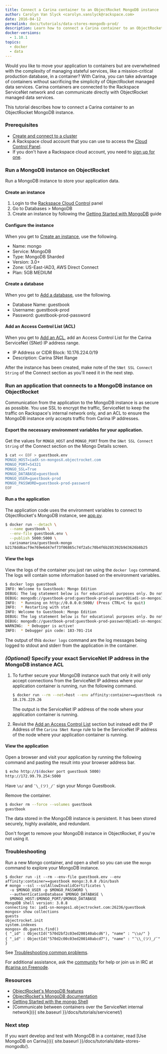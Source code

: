 ```yaml
---
title: Connect a Carina container to an ObjectRocket MongoDB instance
author: Carolyn Van Slyck <carolyn.vanslyck@rackspace.com>
date: 2016-04-12
permalink: docs/tutorials/data-stores-mongodb-prod/
description: Learn how to connect a Carina container to an ObjectRocket MongoDB instance and span your infrastructure across both Carina and ObjectRocket
docker-versions:
  - 1.10.1
topics:
  - docker
  - data
---
```


Would you like to move your application to containers but are overwhelmed with the complexity
of managing stateful services, like a mission-critical production database, in a container?
With Carina, you can take advantage of containers without sacrificing the simplicity of
ObjectRocket managed data services. Carina containers are connected to the Rackspace ServiceNet network
and can communicate directly with ObjectRocket managed data services.

This tutorial describes how to connect a Carina container to an ObjectRocket MongoDB instance.

### Prerequisites

* [Create and connect to a cluster](/docs/tutorials/create-connect-cluster/)
* A Rackspace cloud account that you can use to access the [Cloud Control Panel][control-panel].
 * If you don't have a Rackspace cloud account, you need to [sign up for one](https://www.rackspace.com/cloud).

### Run a MongoDB instance on ObjectRocket

Run a MongoDB instance to store your application data.

#### Create an instance

1. Login to the [Rackspace Cloud Control][control-panel] panel
1. Go to Databases > MongoDB
1. Create an instance by following the [Getting Started with MongoDB](https://objectrocket.com/docs/mongodb_getting_started.html) guide

#### Configure the instance

When you get to [Create an instance](https://objectrocket.com/docs/mongodb_getting_started.html#create-an-instance), use the following.

* Name: mongo
* Service: MongoDB
* Type: MongoDB Sharded
* Version: 3.0+
* Zone: US-East-IAD3, AWS Direct Connect
* Plan: 5GB MEDIUM

#### Create a database

When you get to [Add a database](https://objectrocket.com/docs/mongodb_getting_started.html#add-a-database), use the following.

* Database Name: guestbook
* Username: guestbook-prod
* Password: guestbook-prod-password

#### Add an Access Control List (ACL)

When you get to [Add an ACL](https://objectrocket.com/docs/mongodb_getting_started.html#add-an-access-control-list-acl), add an Access Control List for the Carina ServiceNet (SNet) IP address range.

 * IP Address or CIDR Block: 10.176.224.0/19
 * Description: Carina SNet Range

After the instance has been created, make note of the `SNet SSL Connect String` of the Connect section as you'll need it in the next step.

### Run an application that connects to a MongoDB instance on ObjectRocket

Communication from the application to the MongoDB instance is as secure as possible. You use SSL to encrypt the traffic, ServiceNet to keep the traffic on Rackspace's internal network only, and an ACL to ensure the MongoDB instance only accepts traffic from Carina IP addresses.

#### Export the necessary environment variables for your application.

Get the values for `MONGO_HOST` and `MONGO_PORT` from the `SNet SSL Connect String` of the Connect section on the Mongo Details screen.

```bash
$ cat << EOF > guestbook.env
MONGO_HOST=iadX-sn-mongosX.objectrocket.com
MONGO_PORT=54321
MONGO_SSL=True
MONGO_DATABASE=guestbook
MONGO_USER=guestbook-prod
MONGO_PASSWORD=guestbook-prod-password
EOF
```

#### Run a the application

The application code uses the environment variables to connect to ObjectRocket's MongoDB instance, see [app.py](https://github.com/getcarina/examples/blob/master/guestbook-mongo/app.py).

```bash
$ docker run --detach \
  --name guestbook \
  --env-file guestbook.env \
  --publish 5000:5000 \
  carinamarina/guestbook-mongo
b2178dd6acf9e769e6d47ef73f06865c74f2a5c70b4f6b285392b9d3626b8b25
```

#### View the logs

View the logs of the container you just ran using the `docker logs` command. The logs will contain some information based on the environment variables.

```bash
$ docker logs guestbook
INFO: Welcome to Guestbook: Mongo Edition
DEBUG: The log statement below is for educational purposes only. Do not log credentials.
DEBUG: mongodb://guestbook-prod:guestbook-prod-password@iad1-sn-mongos1.objectrocket.com:26236/guestbook?ssl=True
INFO:  * Running on http://0.0.0.0:5000/ (Press CTRL+C to quit)
INFO:  * Restarting with stat
INFO: Welcome to Guestbook: Mongo Edition
DEBUG: The log statement below is for educational purposes only. Do not log credentials.
DEBUG: mongodb://guestbook-prod:guestbook-prod-password@iad1-sn-mongos1.objectrocket.com:26236/guestbook?ssl=True
WARNING:  * Debugger is active!
INFO:  * Debugger pin code: 183-701-214
```

The output of this `docker logs` command are the log messages being logged to stdout and stderr from the application in the container.

### _(Optional)_ Specify your exact ServiceNet IP address in the MongoDB instance ACL

1. To further secure your MongoDB instance such that only it will only accept connections from the ServiceNet IP address where your application container is running, run the following command.

    ```bash
    $ docker run --rm --net=host --env affinity:container==guestbook racknet/ip service ipv4
    10.176.229.26
    ```

    The output is the ServiceNet IP address of the node where your application container is running.

1. Revisit the [Add an Access Control List](#add-an-access-control-list-acl) section but instead edit the IP Address of the `Carina SNet Range` rule to be the ServiceNet IP address of the node where your application container is running.

#### View the application

Open a browser and visit your application by running the following command and pasting the result into your browser address bar.

```bash
$ echo http://$(docker port guestbook 5000)
http://172.99.79.254:5000
```

Have `\o/` and `¯\_(ツ)_/¯` sign your Mongo Guestbook.

Remove the container.

```bash
$ docker rm --force --volumes guestbook
guestbook
```

The data stored in the MongoDB instance is persistent. It has been stored securely, highly available, and redundant.

Don't forget to remove your MongoDB instance in ObjectRocket, if you're not using it.

### Troubleshooting

Run a new Mongo container, and open a shell so you can use the `mongo` command to explore your MongoDB instance.

```
$ docker run -it --rm --env-file guestbook.env --env affinity:container==guestbook mongo:3.0.8 /bin/bash
# mongo --ssl --sslAllowInvalidCertificates \
  -u $MONGO_USER -p $MONGO_PASSWORD \
  --authenticationDatabase $MONGO_DATABASE \
  $MONGO_HOST:$MONGO_PORT/$MONGO_DATABASE
MongoDB shell version: 3.0.8
connecting to: iad1-sn-mongos1.objectrocket.com:26236/guestbook
mongos> show collections
guests
objectrocket.init
system.indexes
mongos> db.guests.find()
{ "_id" : ObjectId("570d2bf2c03ed200140abcd6"), "name" : "\\o/" }
{ "_id" : ObjectId("570d2c00c03ed200140abcd7"), "name" : "¯\\_(ツ)_/¯" }
```

See [Troubleshooting common problems]({{site.baseurl}}/docs/troubleshooting/common-problems/).

For additional assistance, ask the [community](https://community.getcarina.com/) for help or join us in IRC at [#carina on Freenode](http://webchat.freenode.net/?channels=carina).

### Resources

* [ObjectRocket's MongoDB features](http://objectrocket.com/mongodb/)
* [ObjectRocket's MongoDB documentation](http://objectrocket.com/docs/mongodb.html)
* [Getting Started with the mongo Shell](http://docs.mongodb.org/master/tutorial/getting-started-with-the-mongo-shell/)
* [Communicate between containers over the ServiceNet internal network]({{ site.baseurl }}/docs/tutorials/servicenet/)

### Next step

If you want develop and test with MongoDB in a container, read [Use MongoDB on Carina]({{ site.baseurl }}/docs/tutorials/data-stores-mongodb/).

[control-panel]: http://mycloud.rackspace.com
